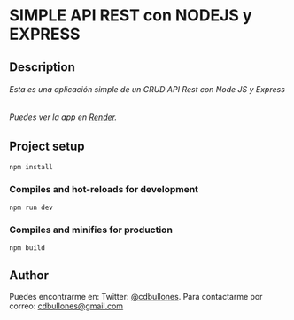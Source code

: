 # SIMPLE API REST con NODEJS y EXPRESS
## Description
###### Esta es una aplicación simple de un CRUD API Rest con Node JS y Express
###### Puedes ver la app en [Render](https://simple-nodejs-api.onrender.com/).

## Project setup
```
npm install
```

### Compiles and hot-reloads for development
```
npm run dev
```

### Compiles and minifies for production
```
npm build
```

## Author
Puedes encontrarme en:
Twitter: [@cdbullones](https://twitter.com/cdbullones).
Para contactarme por correo:
cdbullones@gmail.com